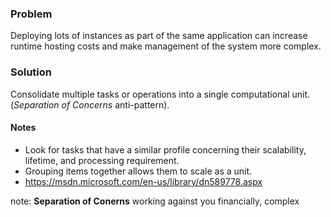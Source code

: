 ### Problem
Deploying lots of instances as part of the same application can increase runtime hosting costs and make management of the system more complex.

### Solution
Consolidate multiple tasks or operations into a single computational unit. (_Separation of Concerns_ anti-pattern).

#### Notes
  * Look for tasks that have a similar profile concerning their scalability, lifetime, and processing requirement.
  * Grouping items together allows them to scale as a unit.
  * <https://msdn.microsoft.com/en-us/library/dn589778.aspx>

note:
__Separation of Conerns__ working against you financially, complex
